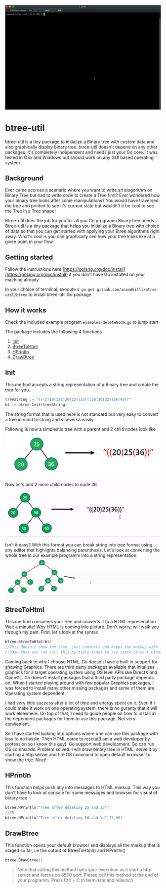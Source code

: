 <img src="images/btree-util-demo.gif" />

# btree-util

btree-util is a tiny package to initialize a Binary tree with custom data and also graphically display binary tree. btree-util doesn't depend on any other packages, it's completely independent and needs just your Go core. It was tested in OSx and Windows but should work on any GUI based operating system

## Background

Ever came accross a scenario where you want to write an alogorithm on Binary Tree but had to write code to create a Tree first? Ever wondered how your binary tree looks after some manipulations? You would have traversed the tree and printed to see it's current state but wouldn't it be cool to see the Tree in a Tree shape! 

Btree-util does the job for you for all you Go programm Binary tree needs. Btree-util is a tiny package that helps you initialize a Binary tree with choice of data so that you can get started with applying your Btree algorithms right away. What's cool is you can graphically see how your tree looks like at a given point in your flow

## Getting started

Follow the instructions here [https://golang.org/doc/install](https://golang.org/doc/install) if you don't have Go installed on your machine already

In your choice of terminal, execute `$ go get github.com/anandkilli/btree-util/btree` to install btree-util Go package

## How it works

Check the included example program `examples/deleteNode.go` to jump start

The package includes the following 4 functions

1. [Init](#init)
2. [BtreeToHtml](#btreetohtml)
3. [HPrintln](#hprintln)
4. [DrawBtree](#drawbtree)

## Init

This method accepts a string representation of a Binary tree and create the tree for you. 
```Go
treeString := "(((2)10(12))20(22))25(((28)30(32))36(40))"
bt := btree.Init(treeString)
```
The string format that is used here is not standard but very easy to convert a tree in mind to string and viceversa easily.

Followng is how a simplestic tree with a parent and 2 child nodes look like
<img src="images/tree-sample-1.png" width="500px"/>

Now let's add 2 more child nodes to node 36
<img src="images/tree-to-string-sample-1.gif" />

Isn't it easy? With this format you can break string into tree format using any editor that highlights balancing parenthesis. Let's look at converting the whole tree in our example programm into a string representation
<img src="images/tree-to-string-sample-2.gif" />

## BtreeToHtml

This method consumes your tree and converts it to a HTML represenation. Wait a minuite! Why HTML is coming into picture. Don't worry, will walk you through my pain. First, let's look at the syntax

```Go
btree.BtreeToHtml(bt)
//This doesn't show the tree, just converts and keeps the markup with it 
//33so that you can call this multiple times to see state of your binary tree at various stages of flow
```
Coming back to why I choose HTML, Go doesn't have a built in support for showing Graphics. There are third party packages available that initalizes graphics for a target operating system using OS level APIs like DirectX and OpenGL. Go doesn't install packages that a third party package depends on. When I started playing around with few popular Graphics packages, I was forced to install many other missing packages and some of them are Operating system dependent.

I had very little success after a lot of time and energy spent on it. Even if I could make it work on one operating system, there is no guranty that it will work elsewhere. On top of that, I need to guide people on how to install all the dependent packages for them to use this package. Not very convienient.

So I have started looking into options where one can use this package with less to no hassle. Then HTML came to rescue(I am a web developer by profession so I know this guy). Go support web development. Go can run OS commands. Problem solved. I will draw binary tree in HTML, serve it by starting a http server and fire OS command to open default brrowser to show the tree. Neat!

## HPrintln

This function helps push any info messages to HTML markup. This way you don't have to look at console for some messages and browser for visual of binary tree

```Go
btree.HPrintln("Tree after deleting 25 and 36")
//OR
btree.HPrintln("Tree after deleting %d and %d",25,36)
```

## DrawBtree

This function opens your default browser and displays all the markup that is staged so far, i.e the output of BtreeToHtml() and HPrintln()

```Go
btree.DrawBtree()
```
> Note that calling this method halts your execution as it start a http server and listens on 8500 port. Please call this method at the end of your programm. Press Ctrl + C to terminate and relaunch 
